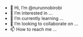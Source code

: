 - 👋 Hi, I’m @nurunnobirobi
- 👀 I’m interested in ...
- 🌱 I’m currently learning ...
- 💞️ I’m looking to collaborate on ...
- 📫 How to reach me ...

<!---
nurunnobirobi/nurunnobirobi is a ✨ special ✨ repository because its `README.md` (this file) appears on your GitHub profile.
You can click the Preview link to take a look at your changes.
--->
